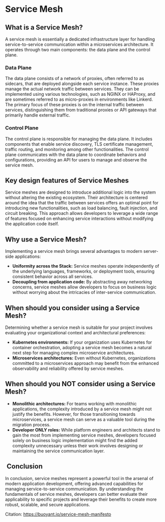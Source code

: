 # Service Mesh

## What is a Service Mesh?

A service mesh is essentially a dedicated infrastructure layer for handling service-to-service communication within a microservices architecture. It operates through two main components: the data plane and the control plane.

### Data Plane

The data plane consists of a network of proxies, often referred to as sidecars, that are deployed alongside each service instance. These proxies manage the actual network traffic between services. They can be implemented using various technologies, such as NGINX or HAProxy, and are sometimes referred to as micro-proxies in environments like Linkerd. The primary focus of these proxies is on the internal traffic between services, distinguishing them from traditional proxies or API gateways that primarily handle external traffic.

### Control Plane

The control plane is responsible for managing the data plane. It includes components that enable service discovery, TLS certificate management, traffic routing, and monitoring among other functionalities. The control plane communicates with the data plane to coordinate behaviors and configurations, providing an API for users to manage and observe the service mesh.

## Key design features of Service Meshes

Service meshes are designed to introduce additional logic into the system without altering the existing ecosystem. Their architecture is centered around the idea that the traffic between services offers an optimal point for introducing new functionalities, such as load balancing, fault injection, and circuit breaking. This approach allows developers to leverage a wide range of features focused on enhancing service interactions without modifying the application code itself.

## Why use a Service Mesh?

Implementing a service mesh brings several advantages to modern server-side applications:

- **Uniformity across the Stack:** Service meshes operate independently of the underlying languages, frameworks, or deployment tools, ensuring consistent behavior across all services.
- **Decoupling from application code:** By abstracting away networking concerns, service meshes allow developers to focus on business logic without worrying about the intricacies of inter-service communication.

## When should you consider using a Service Mesh?

Determining whether a service mesh is suitable for your project involves evaluating your organizational context and architectural preferences:

- **Kubernetes environments:** If your organization uses Kubernetes for container orchestration, adopting a service mesh becomes a natural next step for managing complex microservice architectures.
- **Microservices architectures:** Even without Kubernetes, organizations committed to a microservices approach may benefit from the enhanced observability and reliability offered by service meshes.

## When should you NOT consider using a Service Mesh?

- **Monolithic architectures:** For teams working with monolithic applications, the complexity introduced by a service mesh might not justify the benefits. However, for those transitioning towards microservices, a service mesh can serve as a valuable tool during the migration process.
- **Developer ONLY roles:** While platform engineers and architects stand to gain the most from implementing service meshes, developers focused solely on business logic implementation might find the added complexity unnecessary unless their work involves designing or maintaining the service communication layer.

##  Conclusion

In conclusion, service meshes represent a powerful tool in the arsenal of modern application development, offering advanced capabilities for managing service-to-service communication. By understanding the fundamentals of service meshes, developers can better evaluate their applicability to specific projects and leverage their benefits to create more robust, scalable, and secure applications.

Citation: <https://buoyant.io/service-mesh-manifesto>
